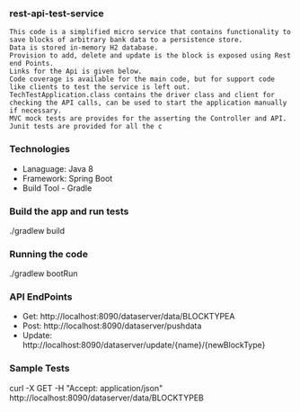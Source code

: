 ### rest-api-test-service

    This code is a simplified micro service that contains functionality to save blocks of arbitrary bank data to a persistence store. 
	Data is stored in-memory H2 database.
	Provision to add, delete and update is the block is exposed using Rest end Points.
	Links for the Api is given below.
	Code coverage is available for the main code, but for support code like clients to test the service is left out.
	TechTestApplication.class contains the driver class and client for checking the API calls, can be used to start the application manually if necessary.
	MVC mock tests are provides for the asserting the Controller and API.
	Junit tests are provided for all the c

### Technologies

* Lanaguage: Java 8
* Framework: Spring Boot
* Build Tool - Gradle

### Build the app and run tests
./gradlew build

### Running the code

./gradlew bootRun

### API EndPoints
* Get: http://localhost:8090/dataserver/data/BLOCKTYPEA
* Post: http://localhost:8090/dataserver/pushdata
* Update: http://localhost:8090/dataserver/update/{name}/{newBlockType}

### Sample Tests
curl -X GET -H "Accept: application/json" http://localhost:8090/dataserver/data/BLOCKTYPEB

